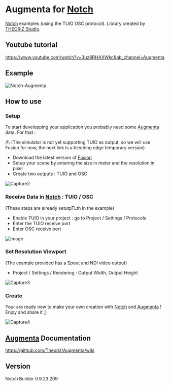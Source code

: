 ﻿Augmenta for [Notch]
=======================

[Notch] examples (using the TUIO OSC protocol). Library created by [THEORIZ Studio].

Youtube tutorial
-------------------------------------
https://www.youtube.com/watch?v=3uz8RHAXWkc&ab_channel=Augmenta

Example
-------------------------------------
![Notch-Augmenta](https://user-images.githubusercontent.com/64955193/136235171-f96533bb-cc09-4945-a98a-d9572686424b.gif)

How to use
-------------------------------------

### Setup

To start developping your application you probably need some [Augmenta] data. For that :

/!\ (The simulator is not yet supporting TUIO as output, so we will use Fusion for now, the next link is a bleeding edge temporary version)

- Download the latest version of [Fusion](https://gofile-3275575478.fr2.quickconnect.to/sharing/rTiRtHTVT)
- Setup your scene by entering the size in meter and the resolution in pixel 
- Create two outputs : TUIO and OSC

![Capture2](https://user-images.githubusercontent.com/64955193/136353492-76d841ec-bde9-4c41-87be-75a66fc46ea3.PNG)


### Receive Data in [Notch] : TUIO / OSC

(These steps are already setutpTLth in the example)

- Enable TUIO in your project : go to Project / Settings / Protocols 
- Enter the TUIO receive port 
- Enter OSC receive port

![image](https://user-images.githubusercontent.com/64955193/136350654-55c8afbe-c2a3-4dce-9711-abe73837b654.png)


### Set Resolution Viewport

(The example provided has a Spout and NDI video output)

-  Project / Settings / Rendering : Output Width, Output Height

![Capture3](https://user-images.githubusercontent.com/64955193/136353915-155349b5-822f-4c6f-ac42-8d3975200ba1.PNG)


### Create

Your are ready now to make your own creation with [Notch] and [Augmenta] ! Enjoy and share it ;)

![Capture4](https://user-images.githubusercontent.com/64955193/136355875-159e1d08-1439-473b-89cd-d731c5b9ec63.PNG)


[Augmenta] Documentation
-------------

https://github.com/Theoriz/Augmenta/wiki

Version
-------------

Notch Builder 0.9.23.209

[Notch]: https://www.notch.one/
[THEORIZ Studio]: https://www.theoriz.com/
[Augmenta]: https://www.augmenta-tech.com/




